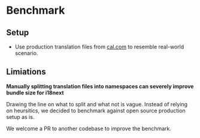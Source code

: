 # Benchmark

## Setup

- Use production translation files from [cal.com](https://github.com/calcom/cal.com/tree/0565e23818af2daa5569b6521bb08b6d88bd02d4/apps/web/public/static/locales) to resemble real-world scenario.

## Limiations

**Manually splitting translation files into namespaces can severely improve bundle size for i18next** 

Drawing the line on what to split and what not is vague. Instead of relying on heursitics, we decided to benchmark against open source production setup as is. 

We welcome a PR to another codebase to improve the benchmark.